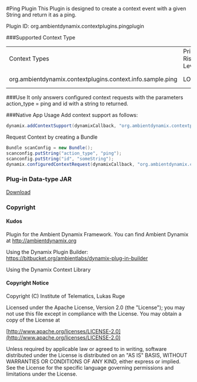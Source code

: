 #Ping Plugin
This Plugin is designed to create a context event with a given String and return it as a ping.

Plugin ID: org.ambientdynamix.contextplugins.pingplugin

###Supported Context Type
<table>
    <tr>
        <td>Context Types</td><td>Privacy Risk Level</td><td>Data Types</td><td>Description</td>
    </tr>
    <tr>
        <td>org.ambientdynamix.contextplugins.context.info.sample.ping</td><td>LOW</td><td>PingContextInfo</td><td>Returned Ping</td>
    </tr>
</table>

###Use
It only answers configured context requests with the parameters action_type = ping and id with a string to returned.

###Native App Usage
Add context support as follows:

```Java
dynamix.addContextSupport(dynamixCallback, "org.ambientdynamix.contextplugins.context.info.sample.ping");
```

Request Context by creating a Bundle

```Java
Bundle scanConfig = new Bundle();
scanconfig.putString("action_type", "ping");
scanconfig.putString("id", "someString");
dynamix.configuredContextRequest(dynamixCallback, "org.ambientdynamix.contextplugins.pingplugin", "org.ambientdynamix.contextplugins.context.info.sample.ping", scanConfig);
```    
### Plug-in Data-type JAR

[Download](https://github.com/TVLuke/DynamixPingPlugin/raw/master/dist/org.ambientdynamix.contextplugins.pingplugin_datatypes_1.0.0.jar "Ping jar")

### Copyright

#### Kudos
Plugin for the Ambient Dynamix Framework. You can find Ambient Dynamix at http://ambientdynamix.org

Using the Dynamix Plugin Builder: https://bitbucket.org/ambientlabs/dynamix-plug-in-builder

Using the Dynamix Context Library

#### Copyright Notice

Copyright (C) Institute of Telematics, Lukas Ruge

Licensed under the Apache License, Version 2.0 (the "License");
you may not use this file except in compliance with the License.
You may obtain a copy of the License at

[http://www.apache.org/licenses/LICENSE-2.0](http://www.apache.org/licenses/LICENSE-2.0)

Unless required by applicable law or agreed to in writing, software
distributed under the License is distributed on an "AS IS" BASIS,
WITHOUT WARRANTIES OR CONDITIONS OF ANY KIND, either express or implied.
See the License for the specific language governing permissions and
limitations under the License.